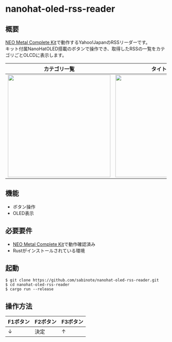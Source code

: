 # nanohat-oled-rss-reader
 
## 概要
 
[NEO Metal Complete Kit](https://www.friendlyarm.com/index.php?route=product/product&path=85&product_id=190)で動作するYahoo!JapanのRSSリーダーです。  
キット付属NanoHatOLED搭載のボタンで操作でき、取得したRSSの一覧をカテゴリごとOLCDに表示します。

| カテゴリ一覧 | タイトル一覧 | 本文 |
|----|----|----|
| <img src="https://user-images.githubusercontent.com/71957989/131208707-a41944aa-ecc8-4b92-b550-1b6bea07375f.JPG" width="320"> | <img src="https://user-images.githubusercontent.com/71957989/131208704-d5238cdc-f836-42d6-a206-3afede8bfa90.JPG" width="320"> | <img src="https://user-images.githubusercontent.com/71957989/131208706-6fd281ef-c3a8-4b6b-ac07-beec6081f4a5.JPG" width="320"> |

## 機能
 
- ボタン操作
- OLED表示
 
## 必要要件
 
- [NEO Metal Complete Kit](https://www.friendlyarm.com/index.php?route=product/product&path=85&product_id=190)で動作確認済み
- Rustがインストールされている環境
 
## 起動
 
``` 
$ git clone https://github.com/sabinote/nanohat-oled-rss-reader.git
$ cd nanohat-oled-rss-reader
$ cargo run --release
```

## 操作方法

| F1ボタン | F2ボタン | F3ボタン |
|----|----|----|
| ↓ | 決定 | ↑ |
 
